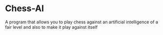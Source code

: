 # Chess-AI
A program that allows you to play chess against an artificial intelligence of a fair level and also to make it play against itself
